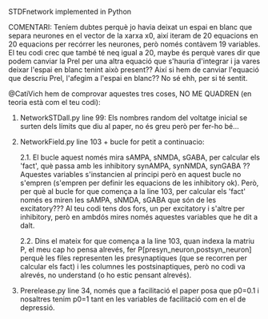 STDFnetwork implemented in Python 

COMENTARI:
Teníem dubtes perquè jo havia deixat un espai en blanc que separa neurones en el vector de la xarxa x0, així iteram de 20 equacions en 20 equacions per recórrer les neurones, però només contàvem 19 variables. El teu codi crec que també té neq igual a 20, maybe és perquè vares dir que podem canviar la Prel per una altra equació que s'hauria d'integrar i ja vares deixar l'espai en blanc tenint això present?? Així si hem de canviar l'equació que descriu Prel, l'afegim a l'espai en blanc?? No sé ehh, per si té sentit.

@CatiVich hem de comprovar aquestes tres coses, NO ME QUADREN (en teoria està com el teu codi):
1. NetworkSTDall.py line 99: Els nombres random del voltatge inicial se surten dels límits que diu al paper, no és greu    però per fer-ho bé...

2. NetworkField.py  line 103 + bucle for petit a continuacio: 

    2.1. El bucle aquest només mira sAMPA, sNMDA, sGABA, per calcular els 'fact', què passa amb les inhibitory synAMPA, synNMDA, synGABA ?? Aquestes variables s'instancien al principi però en aquest bucle no s'empren (s'empren per definir les equacions de les inhibitory ok). Però, per què al bucle for que comença a la line 103, per calcular els 'fact' només es miren les sAMPA, sNMDA, sGABA que són de les excitatory??? Al teu codi tens dos fors, un per excitatory i s'altre per inhibitory, però en ambdós mires només aquestes variables que he dit a dalt.
    
    2.2. Dins el mateix for que comença a la line 103, quan indexa la matriu P, el meu cap ho pensa alrevés, fer P[presyn_neuron,postsyn_neuron] perquè les files representen les presynaptiques (que se recorren per calcular els fact) i les columnes les postsinaptiques, però no codi va alrevés, no understand (o ho estic pensant alrevés).

3. Prerelease.py line 34, només que a facilitació el paper posa que p0=0.1 i nosaltres tenim p0=1 tant en les variables de facilitació com en el de depressió.